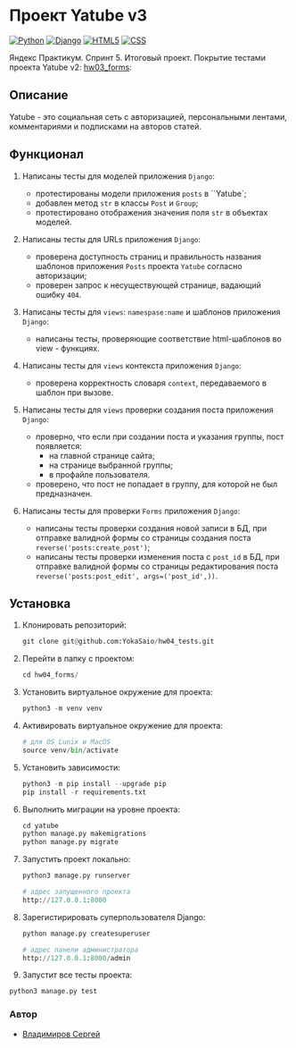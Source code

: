 # Проект Yatube v3

[![Python](https://img.shields.io/badge/-Python-464641?style=flat-square&logo=Python)](https://www.python.org/)
[![Django](https://img.shields.io/badge/-Django-464646?style=flat-square&logo=Django)](https://www.djangoproject.com/)
[![HTML5](https://img.shields.io/badge/-HTML5-464646?style=flat-square&logo=html5)](https://en.wikipedia.org/wiki/HTML5)
[![CSS](https://img.shields.io/badge/-CSS-464646?style=flat-square&logo=css3)](https://en.wikipedia.org/wiki/CSS)

Яндекс Практикум. Спринт 5. Итоговый проект. Покрытие тестами проекта Yatube v2: [hw03_forms](https://github.com/YokaSaio/hw03_forms):

## Описание

Yatube - это социальная сеть с авторизацией, персональными лентами, комментариями и подписками на авторов статей.

## Функционал

1. Написаны тесты для моделей приложения `Django`:

   - протестированы модели приложения `posts` в ``Yatube`;
   - добавлен метод `str` в классы `Post` и `Group`;
   - протестировано отображения значения поля `str` в объектах моделей.

2. Написаны тесты для URLs приложения `Django`:

   - проверена доступность страниц и правильность названия шаблонов приложения `Posts` проекта `Yatube` согласно авторизации;
   - проверен запрос к несуществующей странице, вадающий ошибку `404`.

3. Написаны тесты для `views`: `namespase:name` и шаблонов приложения `Django`:

   - написаны тесты, проверяющие соответствие html-шаблонов во view - функциях.

4. Написаны тесты для `views` контекста приложения `Django`:

   - проверена корректность словаря `context`, передаваемого в шаблон при вызове.

5. Написаны тесты для `views` проверки создания поста приложения `Django`:

   - проверно, что если при создании поста и указания группы, пост появляется:
     - на главной странице сайта;
     - на странице выбранной группы;
     - в профайле пользователя.
   - проверено, что пост не попадает в группу, для которой не был предназначен.

6. Написаны тесты для проверки `Forms` приложения `Django`:

   - написаны тесты проверки создания новой записи в БД, при отправке валидной формы со страницы создания поста `reverse('posts:create_post')`;
   - написаны тесты проверки изменения поста с `post_id` в БД, при отправке валидной формы со страницы редактирования поста `reverse('posts:post_edit', args=('post_id',))`.

## Установка

1. Клонировать репозиторий:

   ```python
   git clone git@github.com:YokaSaio/hw04_tests.git
   ```

2. Перейти в папку с проектом:

   ```python
   cd hw04_forms/
   ```

3. Установить виртуальное окружение для проекта:

   ```python
   python3 -m venv venv
   ```

4. Активировать виртуальное окружение для проекта:

   ```python
   # для OS Lunix и MacOS
   source venv/bin/activate


5. Установить зависимости:

   ```python
   python3 -m pip install --upgrade pip
   pip install -r requirements.txt
   ```

6. Выполнить миграции на уровне проекта:

   ```python
   cd yatube
   python manage.py makemigrations
   python manage.py migrate
   ```

7. Запустить проект локально:

   ```python
   python3 manage.py runserver

   # адрес запущенного проекта
   http://127.0.0.1:8000
   ```

8. Зарегистирировать суперпользователя Django:

   ```python
   python manage.py createsuperuser

   # адрес панели администратора
   http://127.0.0.1:8000/admin
   ```
   
9. Запустит все тесты проекта:

  ```python
python3 manage.py test
```

### Автор
- [Владимиров Сергей](https://github.com/YokaSaio/yatube_project)
